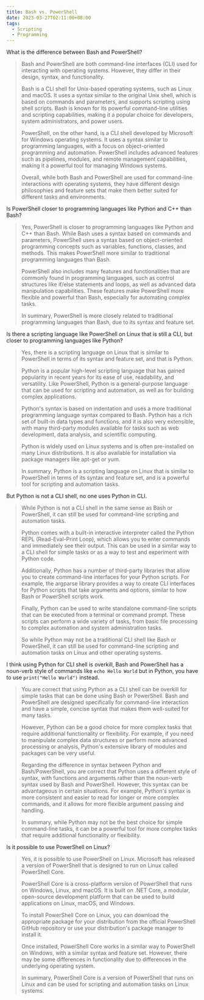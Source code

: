 ```yaml
---
title: Bash vs. PowerShell
date: 2023-03-27T02:11:00+08:00
tags:
  - Scripting
  - Programming
---
```

What is the difference between Bash and PowerShell?

> Bash and PowerShell are both command-line interfaces (CLI) used for interacting with operating systems. However, they differ in their design, syntax, and functionality.
> 
> Bash is a CLI shell for Unix-based operating systems, such as Linux and macOS. It uses a syntax similar to the original Unix shell, which is based on commands and parameters, and supports scripting using shell scripts. Bash is known for its powerful command-line utilities and scripting capabilities, making it a popular choice for developers, system administrators, and power users.
> 
> PowerShell, on the other hand, is a CLI shell developed by Microsoft for Windows operating systems. It uses a syntax similar to programming languages, with a focus on object-oriented programming and automation. PowerShell includes advanced features such as pipelines, modules, and remote management capabilities, making it a powerful tool for managing Windows systems.
> 
> Overall, while both Bash and PowerShell are used for command-line interactions with operating systems, they have different design philosophies and feature sets that make them better suited for different tasks and environments.

Is PowerShell closer to programming languages like Python and C++ than Bash?

> Yes, PowerShell is closer to programming languages like Python and C++ than Bash. While Bash uses a syntax based on commands and parameters, PowerShell uses a syntax based on object-oriented programming concepts such as variables, functions, classes, and methods. This makes PowerShell more similar to traditional programming languages than Bash.
> 
> PowerShell also includes many features and functionalities that are commonly found in programming languages, such as control structures like if/else statements and loops, as well as advanced data manipulation capabilities. These features make PowerShell more flexible and powerful than Bash, especially for automating complex tasks.
> 
> In summary, PowerShell is more closely related to traditional programming languages than Bash, due to its syntax and feature set.

Is there a scripting language like PowerShell on Linux that is still a CLI, but closer to programming languages like Python?

> Yes, there is a scripting language on Linux that is similar to PowerShell in terms of its syntax and feature set, and that is Python.
> 
> Python is a popular high-level scripting language that has gained popularity in recent years for its ease of use, readability, and versatility. Like PowerShell, Python is a general-purpose language that can be used for scripting and automation, as well as for building complex applications.
> 
> Python's syntax is based on indentation and uses a more traditional programming language syntax compared to Bash. Python has a rich set of built-in data types and functions, and it is also very extensible, with many third-party modules available for tasks such as web development, data analysis, and scientific computing.
> 
> Python is widely used on Linux systems and is often pre-installed on many Linux distributions. It is also available for installation via package managers like apt-get or yum.
> 
> In summary, Python is a scripting language on Linux that is similar to PowerShell in terms of its syntax and feature set, and is a powerful tool for scripting and automation tasks.

But Python is not a CLI shell, no one uses Python in CLI.

> While Python is not a CLI shell in the same sense as Bash or PowerShell, it can still be used for command-line scripting and automation tasks.
> 
> Python comes with a built-in interactive interpreter called the Python REPL (Read-Eval-Print Loop), which allows you to enter commands and immediately see their output. This can be used in a similar way to a CLI shell for simple tasks or as a way to test and experiment with Python code.
> 
> Additionally, Python has a number of third-party libraries that allow you to create command-line interfaces for your Python scripts. For example, the argparse library provides a way to create CLI interfaces for Python scripts that take arguments and options, similar to how Bash or PowerShell scripts work.
> 
> Finally, Python can be used to write standalone command-line scripts that can be executed from a terminal or command prompt. These scripts can perform a wide variety of tasks, from basic file processing to complex automation and system administration tasks.
> 
> So while Python may not be a traditional CLI shell like Bash or PowerShell, it can still be used for command-line scripting and automation tasks on Linux and other operating systems.

I think using Python for CLI shell is overkill, Bash and PowerShell has a noun-verb style of commands like `echo Hello World` but in Python, you have to use `print("Hello World")` instead.

> You are correct that using Python as a CLI shell can be overkill for simple tasks that can be done using Bash or PowerShell. Bash and PowerShell are designed specifically for command-line interaction and have a simple, concise syntax that makes them well-suited for many tasks.
> 
> However, Python can be a good choice for more complex tasks that require additional functionality or flexibility. For example, if you need to manipulate complex data structures or perform more advanced processing or analysis, Python's extensive library of modules and packages can be very useful.
> 
> Regarding the difference in syntax between Python and Bash/PowerShell, you are correct that Python uses a different style of syntax, with functions and arguments rather than the noun-verb syntax used by Bash and PowerShell. However, this syntax can be advantageous in certain situations. For example, Python's syntax is more consistent and easier to read for longer or more complex commands, and it allows for more flexible argument passing and handling.
> 
> In summary, while Python may not be the best choice for simple command-line tasks, it can be a powerful tool for more complex tasks that require additional functionality or flexibility.

Is it possible to use PowerShell on Linux?

> Yes, it is possible to use PowerShell on Linux. Microsoft has released a version of PowerShell that is designed to run on Linux called PowerShell Core.
> 
> PowerShell Core is a cross-platform version of PowerShell that runs on Windows, Linux, and macOS. It is built on .NET Core, a modular, open-source development platform that can be used to build applications on Linux, macOS, and Windows.
> 
> To install PowerShell Core on Linux, you can download the appropriate package for your distribution from the official PowerShell GitHub repository or use your distribution's package manager to install it.
> 
> Once installed, PowerShell Core works in a similar way to PowerShell on Windows, with a similar syntax and feature set. However, there may be some differences in functionality due to differences in the underlying operating system.
> 
> In summary, PowerShell Core is a version of PowerShell that runs on Linux and can be used for scripting and automation tasks on Linux systems.